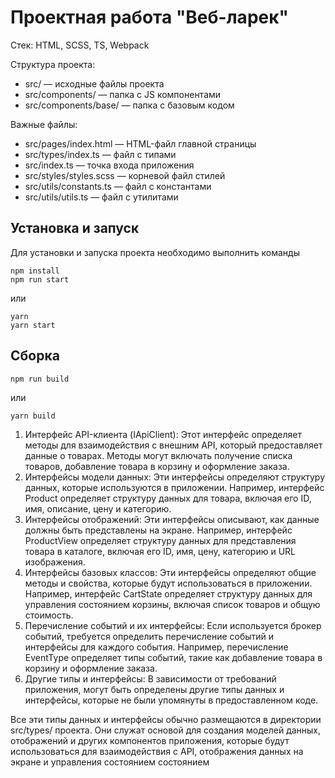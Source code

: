 # Проектная работа "Веб-ларек"

Стек: HTML, SCSS, TS, Webpack

Структура проекта:
- src/ — исходные файлы проекта
- src/components/ — папка с JS компонентами
- src/components/base/ — папка с базовым кодом

Важные файлы:
- src/pages/index.html — HTML-файл главной страницы
- src/types/index.ts — файл с типами
- src/index.ts — точка входа приложения
- src/styles/styles.scss — корневой файл стилей
- src/utils/constants.ts — файл с константами
- src/utils/utils.ts — файл с утилитами

## Установка и запуск
Для установки и запуска проекта необходимо выполнить команды

```
npm install
npm run start
```

или

```
yarn
yarn start
```
## Сборка

```
npm run build
```

или

```
yarn build
```
1. Интерфейс API-клиента (IApiClient): Этот интерфейс определяет методы для взаимодействия с внешним API, который предоставляет данные о товарах. Методы могут включать получение списка товаров, добавление товара в корзину и оформление заказа.
2. Интерфейсы модели данных: Эти интерфейсы определяют структуру данных, которые используются в приложении. Например, интерфейс Product определяет структуру данных для товара, включая его ID, имя, описание, цену и категорию.
3. Интерфейсы отображений: Эти интерфейсы описывают, как данные должны быть представлены на экране. Например, интерфейс ProductView определяет структуру данных для представления товара в каталоге, включая его ID, имя, цену, категорию и URL изображения.
4. Интерфейсы базовых классов: Эти интерфейсы определяют общие методы и свойства, которые будут использоваться в приложении. Например, интерфейс CartState определяет структуру данных для управления состоянием корзины, включая список товаров и общую стоимость.
5. Перечисление событий и их интерфейсы: Если используется брокер событий, требуется определить перечисление событий и интерфейсы для каждого события. Например, перечисление EventType определяет типы событий, такие как добавление товара в корзину и оформление заказа.
6. Другие типы и интерфейсы: В зависимости от требований приложения, могут быть определены другие типы данных и интерфейсы, которые не были упомянуты в предоставленном коде.

Все эти типы данных и интерфейсы обычно размещаются в директории src/types/ проекта. Они служат основой для создания моделей данных, отображений и других компонентов приложения, которые будут использоваться для взаимодействия с API, отображения данных на экране и управления состоянием состоянием
